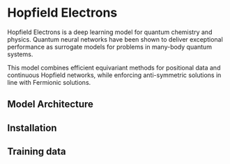 # Hopfield Electrons

Hopfield Electrons is a deep learning model for quantum chemistry and physics. Quantum neural networks have been shown to deliver exceptional performance as surrogate models for problems in many-body quantum systems.

This model combines efficient equivariant methods for positional data and continuous Hopfield networks, while enforcing anti-symmetric solutions in line with Fermionic solutions.

## Model Architecture

## Installation

## Training data
